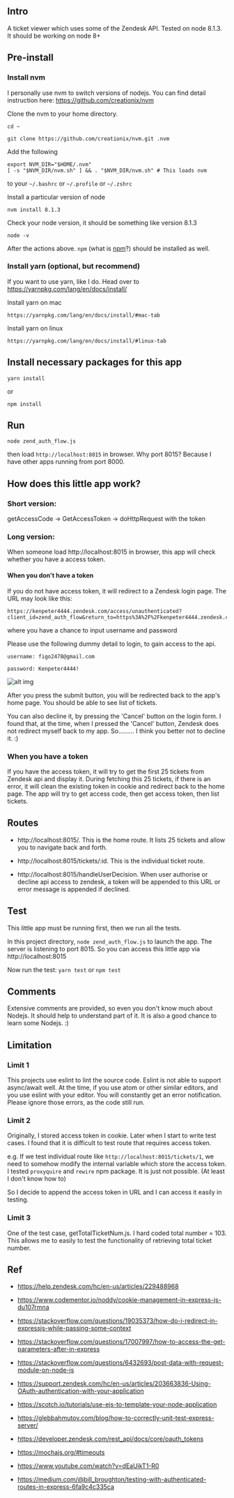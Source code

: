 ## Intro
A ticket viewer which uses some of the Zendesk API. Tested on node 8.1.3. It should be working on node 8+

## Pre-install

### Install nvm
I personally use nvm to switch versions of nodejs. You can find detail instruction here:  https://github.com/creationix/nvm

Clone the nvm to your home directory.
~~~~
cd ~
~~~~
~~~~
git clone https://github.com/creationix/nvm.git .nvm
~~~~

Add the following
~~~~
export NVM_DIR="$HOME/.nvm"
[ -s "$NVM_DIR/nvm.sh" ] && . "$NVM_DIR/nvm.sh" # This loads nvm
~~~~

to your ```~/.bashrc``` or ```~/.profile``` or ```~/.zshrc```


Install a particular version of node
~~~~
nvm install 8.1.3
~~~~

Check your node version, it should be something like version 8.1.3
~~~~
node -v
~~~~

After the actions above. ```npm``` (what is [npm](https://docs.npmjs.com/getting-started/what-is-npm)?) should be installed as well.

### Install yarn (optional, but recommend)
If you want to use yarn, like I do. Head over to https://yarnpkg.com/lang/en/docs/install/

Install yarn on mac
~~~~
https://yarnpkg.com/lang/en/docs/install/#mac-tab
~~~~

Install yarn on linux
~~~~
https://yarnpkg.com/lang/en/docs/install/#linux-tab
~~~~

## Install necessary packages for this app
~~~~
yarn install
~~~~
or
~~~~
npm install
~~~~

## Run
~~~~
node zend_auth_flow.js
~~~~

then
load ```http://localhost:8015``` in browser. Why port 8015? Because I have other apps running from port 8000.


## How does this little app work?


### Short version:
getAccessCode -> GetAccessToken -> doHttpRequest with the token

### Long version:
When someone load http://localhost:8015 in browser, this app will check whether you have a access token.

#### When you don't have a token
If you do not have access token, it will redirect to a Zendesk login page. The URL may look like this:

~~~~
https://kenpeter4444.zendesk.com/access/unauthenticated?client_id=zend_auth_flow&return_to=https%3A%2F%2Fkenpeter4444.zendesk.com%2Foauth%2Fauthorizations%2Fnew%3Fresponse_type%3Dcode%26client_id%3Dzend_auth_flow%26scope%3Dread%2520write
~~~~

where you have a chance to input username and password

Please use the following dummy detail to login, to gain access to the api.

```username: figo2478@gmail.com```

```password: Kenpeter4444!```

![alt img](https://github.com/kenpeter/zend_auth_flow/raw/master/misc/login.png)

After you press the submit button, you will be redirected back to the app's home page. You should be able to see list of tickets.

You can also decline it, by pressing the 'Cancel' button on the login form. I found that, at the time, when I pressed the 'Cancel' button, Zendesk does not redirect myself back to my app. So......... I think you better not to decline it. :)


### When you have a token
If you have the access token, it will try to get the first 25 tickets from Zendesk api and display it. During fetching this 25 tickets, if there is an error, it will clean the existing token in cookie and redirect back to the home page. The app will try to get access code, then get access token, then list tickets.


## Routes

* http://localhost:8015/. This is the home route. It lists 25 tickets and allow you to navigate back and forth.

* http://localhost:8015/tickets/:id. This is the individual ticket route.

* http://localhost:8015/handleUserDecision. When user authorise or decline api access to zendesk, a token will be appended to this URL or error message is appended if declined.


## Test
This little app must be running first, then we run all the tests.

In this project directory, ```node zend_auth_flow.js``` to launch the app. The server is listening to port 8015. So you can access this little app via http://localhost:8015

Now run the test: ```yarn test``` or ```npm test```


## Comments
Extensive comments are provided, so even you don't know much about Nodejs. It should help to understand part of it. It is also a good chance to learn some Nodejs. :)


## Limitation


### Limit 1
This projects use eslint to lint the source code. Eslint is not able to support async/await well. At the time, if you use atom or other similar editors, and you use eslint with your editor. You will constantly get an error notification. Please ignore those errors, as the code still run.

### Limit 2
Originally, I stored access token in cookie. Later when I start to write test cases. I found that it is difficult to test route that requires access token.

e.g. If we test individual route like ````http://localhost:8015/tickets/1````, we need to somehow modify the internal variable which store the access token. I tested ````proxyquire```` and ````rewire```` npm package. It is just not possible. (At least I don't know how to)

So I decide to append the access token in URL and I can access it easily in testing.

### Limit 3
One of the test case, getTotalTicketNum.js. I hard coded total number = 103. This allows me to easily to test the functionality of retrieving total ticket number. 

## Ref
* https://help.zendesk.com/hc/en-us/articles/229488968
* https://www.codementor.io/noddy/cookie-management-in-express-js-du107rmna
* https://stackoverflow.com/questions/19035373/how-do-i-redirect-in-expressjs-while-passing-some-context
* https://stackoverflow.com/questions/17007997/how-to-access-the-get-parameters-after-in-express

* https://stackoverflow.com/questions/6432693/post-data-with-request-module-on-node-js
* https://support.zendesk.com/hc/en-us/articles/203663836-Using-OAuth-authentication-with-your-application
* https://scotch.io/tutorials/use-ejs-to-template-your-node-application
* https://glebbahmutov.com/blog/how-to-correctly-unit-test-express-server/

* https://developer.zendesk.com/rest_api/docs/core/oauth_tokens
* https://mochajs.org/#timeouts
* https://www.youtube.com/watch?v=dEaUikT1-R0
* https://medium.com/@bill_broughton/testing-with-authenticated-routes-in-express-6fa9c4c335ca
